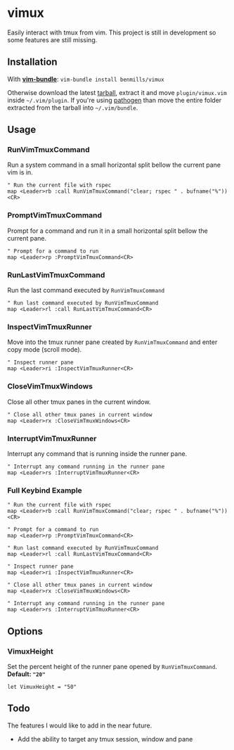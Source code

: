 # vimux

Easily interact with tmux from vim. This project is still in development so some features are still missing.

## Installation

With **[vim-bundle](https://github.com/benmills/vim-bundle)**: `vim-bundle install benmills/vimux`

Otherwise download the latest [tarball](https://github.com/benmills/vimux/tarball/master), extract it and move `plugin/vimux.vim` inside `~/.vim/plugin`. If you're using [pathogen](https://github.com/tpope/vim-pathogen) than move the entire folder extracted from the tarball into `~/.vim/bundle`.

## Usage

### RunVimTmuxCommand
Run a system command in a small horizontal split bellow the current pane vim is in.

```viml
" Run the current file with rspec
map <Leader>rb :call RunVimTmuxCommand("clear; rspec " . bufname("%"))<CR>
```

### PromptVimTmuxCommand
Prompt for a command and run it in a small horizontal split bellow the current pane.

```viml
" Prompt for a command to run
map <Leader>rp :PromptVimTmuxCommand<CR>
```

### RunLastVimTmuxCommand
Run the last command executed by `RunVimTmuxCommand`

```viml
" Run last command executed by RunVimTmuxCommand
map <Leader>rl :call RunLastVimTmuxCommand<CR>
```

### InspectVimTmuxRunner
Move into the tmux runner pane created by `RunVimTmuxCommand` and enter copy mode (scroll mode).

```viml
" Inspect runner pane
map <Leader>ri :InspectVimTmuxRunner<CR>
```

### CloseVimTmuxWindows
Close all other tmux panes in the current window.

```viml
" Close all other tmux panes in current window
map <Leader>rx :CloseVimTmuxWindows<CR>
```

### InterruptVimTmuxRunner
Interrupt any command that is running inside the runner pane.

```viml
" Interrupt any command running in the runner pane
map <Leader>rs :InterruptVimTmuxRunner<CR>
```

### Full Keybind Example

```viml
" Run the current file with rspec
map <Leader>rb :call RunVimTmuxCommand("clear; rspec " . bufname("%"))<CR>

" Prompt for a command to run
map <Leader>rp :PromptVimTmuxCommand<CR>

" Run last command executed by RunVimTmuxCommand
map <Leader>rl :call RunLastVimTmuxCommand<CR>

" Inspect runner pane
map <Leader>ri :InspectVimTmuxRunner<CR>

" Close all other tmux panes in current window
map <Leader>rx :CloseVimTmuxWindows<CR>

" Interrupt any command running in the runner pane
map <Leader>rs :InterruptVimTmuxRunner<CR>
```

## Options

### VimuxHeight
Set the percent height of the runner pane opened by `RunVimTmuxCommand`.
**Default: `"20"`**

```viml
let VimuxHeight = "50"
```

## Todo

The features I would like to add in the near future.

* Add the ability to target any tmux session, window and pane
